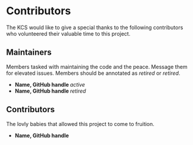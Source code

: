 # Contributors

The KCS would like to give a special thanks to the following contributors who volunteered their valuable time to this project. 

## Maintainers 

Members tasked with maintaining the code and the peace. Message them for elevated issues. Members should be annotated as *retired* or *retired*.

- **Name, GitHub handle <email>** *active*
- **Name, GitHub handle <email>** *retired*

## Contributors 

The lovly babies that allowed this project to come to fruition.

- **Name, GitHub handle**
